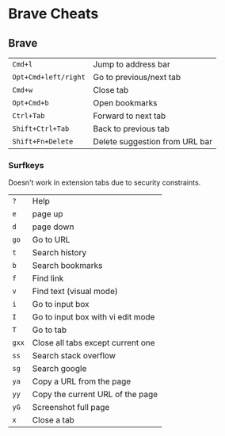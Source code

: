 # Brave Cheats

## Brave

|                      |                                |
| -------------------- | ------------------------------ |
| `Cmd+l`              | Jump to address bar            |
| `Opt+Cmd+left/right` | Go to previous/next tab        |
| `Cmd+w`              | Close tab                      |
| `Opt+Cmd+b`          | Open bookmarks                 |
| `Ctrl+Tab`           | Forward to next tab            |
| `Shift+Ctrl+Tab`     | Back to previous tab           |
| `Shift+Fn+Delete`    | Delete suggestion from URL bar |

### Surfkeys

Doesn't work in extension tabs due to security constraints.

|       |                                   |
| ----- | --------------------------------- |
| `?`   | Help                              |
| `e`   | page up                           |
| `d`   | page down                         |
| `go`  | Go to URL                         |
| `t`   | Search history                    |
| `b`   | Search bookmarks                  |
| `f`   | Find link                         |
| `v`   | Find text (visual mode)           |
| `i`   | Go to input box                   |
| `I`   | Go to input box with vi edit mode |
| `T`   | Go to tab                         |
| `gxx` | Close all tabs except current one |
| `ss`  | Search stack overflow             |
| `sg`  | Search google                     |
| `ya`  | Copy a URL from the page          |
| `yy`  | Copy the current URL of the page  |
| `yG`  | Screenshot full page              |
| `x`   | Close a tab                       |
